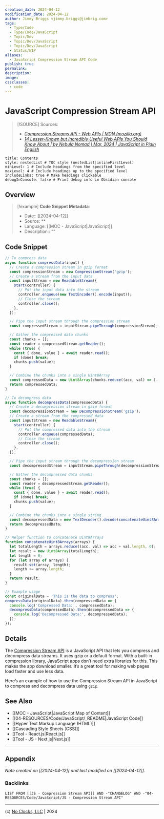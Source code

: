 ```yaml
---
creation_date: 2024-04-12
modification_date: 2024-04-12
author: Jimmy Briggs <jimmy.briggs@jimbrig.com>
tags:
  - Type/Code
  - Type/Code/JavaScript
  - Topic/Dev
  - Topic/Dev/JavaScript
  - Topic/Dev/JavaScript
  - Status/WIP
aliases:
  - JavaScript Compression Stream API Code
publish: true
permalink:
description:
image:
cssclasses:
  - code
---
```


# JavaScript Compression Stream API

> [!SOURCE] Sources:
> - *[Compression Streams API - Web APIs | MDN (mozilla.org)](https://developer.mozilla.org/en-US/docs/Web/API/Compression_Streams_API)*
> - *[14 Lesser-Known but Incredibly Useful Web APIs You Should Know About | by Nebula Nomad | Mar, 2024 | JavaScript in Plain English](https://javascript.plainenglish.io/14-lesser-known-but-incredibly-useful-web-apis-you-should-know-about-91ba92ea8cf4)*

```table-of-contents
title: Contents 
style: nestedList # TOC style (nestedList|inlineFirstLevel)
minLevel: 1 # Include headings from the specified level
maxLevel: 4 # Include headings up to the specified level
includeLinks: true # Make headings clickable
debugInConsole: false # Print debug info in Obsidian console
```

## Overview

> [!example] **Code Snippet Metadata**:
> - Date:: [[2024-04-12]]
> - Source: **
> - Language: [[MOC - JavaScript|JavaScript]]
> - Description:: ""

## Code Snippet

```javascript
// To compress data
async function compressData(input) {
  // Create a compression stream in gzip format
  const compressionStream = new CompressionStream('gzip');
  // Create a stream from the input data
  const inputStream = new ReadableStream({
    start(controller) {
      // Put the input data into the stream
      controller.enqueue(new TextEncoder().encode(input));
      // Close the stream
      controller.close();
    },
  });

  // Pipe the input stream through the compression stream
  const compressedStream = inputStream.pipeThrough(compressionStream);

  // Gather the compressed data chunks
  const chunks = [];
  const reader = compressedStream.getReader();
  while (true) {
    const { done, value } = await reader.read();
    if (done) break;
    chunks.push(value);
  }

  // Combine the chunks into a single Uint8Array
  const compressedData = new Uint8Array(chunks.reduce((acc, val) => [...acc, ...val], []));
  return compressedData;
}

// To decompress data
async function decompressData(compressedData) {
  // Create a decompression stream in gzip format
  const decompressionStream = new DecompressionStream('gzip');
  // Create a stream from the compressed data
  const inputStream = new ReadableStream({
    start(controller) {
      // Put the compressed data into the stream
      controller.enqueue(compressedData);
      // Close the stream
      controller.close();
    },
  });

  // Pipe the input stream through the decompression stream
  const decompressedStream = inputStream.pipeThrough(decompressionStream);

  // Gather the decompressed data chunks
  const chunks = [];
  const reader = decompressedStream.getReader();
  while (true) {
    const { done, value } = await reader.read();
    if (done) break;
    chunks.push(value);
  }

  // Combine the chunks into a single string
  const decompressedData = new TextDecoder().decode(concatenateUint8Arrays(chunks));
  return decompressedData;
}

// Helper function to concatenate Uint8Arrays
function concatenateUint8Arrays(arrays) {
  let totalLength = arrays.reduce((acc, val) => acc + val.length, 0);
  let result = new Uint8Array(totalLength);
  let length = 0;
  for (let array of arrays) {
    result.set(array, length);
    length += array.length;
  }
  return result;
}

// Example usage
const originalData = 'This is the data to compress';
compressData(originalData).then(compressedData => {
  console.log('Compressed Data:', compressedData);
  decompressData(compressedData).then(decompressedData => {
    console.log('Decompressed Data:', decompressedData);
  });
});
```

## Details

The [Compression Stream API](https://developer.mozilla.org/en-US/docs/Web/API/Compression_Streams_API) is a JavaScript API that lets you compress and decompress data streams. It uses gzip or a default format. With a built-in compression library, JavaScript apps don’t need extra libraries for this. This makes the app download smaller. It’s a great tool for making web pages load faster and use less data.

Here’s an example of how to use the Compression Stream API in JavaScript to compress and decompress data using `gzip`.

## See Also

- [[MOC - JavaScript|JavaScript Map of Content]]
- [[04-RESOURCES/Code/JavaScript/_README|JavaScript Code]]
- [[Hyper Text Markup Language (HTML)]]
- [[Cascading Style Sheets (CSS)]]
- [[Tool - React.js|React.js]]
- [[Tool - JS - Next.js|Next.js]]

***

## Appendix

*Note created on [[2024-04-12]] and last modified on [[2024-04-12]].*

### Backlinks

```dataview
LIST FROM [[JS - Compression Stream API]] AND -"CHANGELOG" AND -"04-RESOURCES/Code/JavaScript/JS - Compression Stream API"
```

***

(c) [No Clocks, LLC](https://github.com/noclocks) | 2024